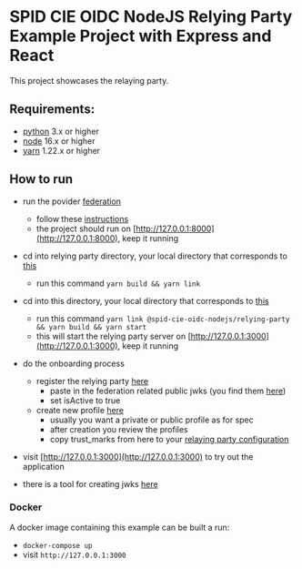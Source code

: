 # SPID CIE OIDC NodeJS Relying Party Example Project with Express and React

This project showcases the relaying party.

## Requirements:

- [python](https://www.python.org/downloads/) 3.x or higher
- [node](https://nodejs.org/en/) 16.x or higher
- [yarn](https://yarnpkg.com/) 1.22.x or higher

## How to run

- run the povider [federation](https://github.com/italia/spid-cie-oidc-django)
  - follow these [instructions](https://github.com/italia/spid-cie-oidc-django/blob/main/docs/SETUP.md)
  - the project should run on [http://127.0.0.1:8000](http://127.0.0.1:8000), keep it running

- cd into relying party directory, your local directory that corresponds to [this](https://github.com/italia/spid-cie-oidc-nodejs/tree/main/relaying-party)
  - run this command `yarn build && yarn link`

- cd into this directory, your local directory that corresponds to [this](https://github.com/italia/spid-cie-oidc-nodejs/tree/main/examples/express-react-relaying-party)
  - run this command `yarn link @spid-cie-oidc-nodejs/relying-party && yarn build && yarn start`
  - this will start the relying party server on [http://127.0.0.1:3000](http://127.0.0.1:3000), keep it running

- do the onboarding process
  - register the relying party [here](http://127.0.0.1:8000/admin/spid_cie_oidc_authority/federationdescendant/add)
    - paste in the federation related public jwks (you find them [here](backend/src/index.ts))
    - set isActive to true
  - create new profile [here](http://127.0.0.1:8000/admin/spid_cie_oidc_authority/federationentityassignedprofile/add/)
    - usually you want a private or public profile as for spec
    - after creation you review the profiles
    - copy trust_marks from here to your [relaying party configuration](backend/src/index.ts)

- visit [http://127.0.0.1:3000](http://127.0.0.1:3000) to try out the application

- there is a tool for creating jwks [here](http://127.0.0.1:3000/oidc/rp/configuration-helper)

### Docker

A docker image containing this example can be built a run:
  - `docker-compose up`
  - visit `http://127.0.0.1:3000`